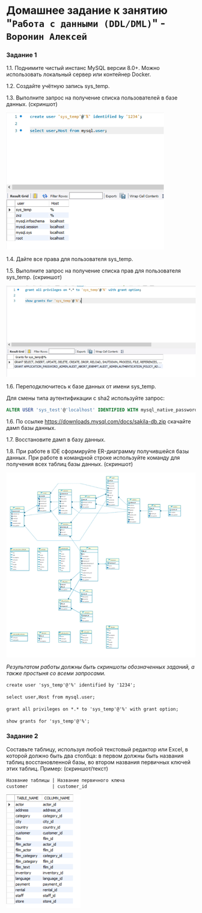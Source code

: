 # Домашнее задание к занятию "`Работа с данными (DDL/DML)`" - `Воронин Алексей`

### Задание 1
1.1. Поднимите чистый инстанс MySQL версии 8.0+. Можно использовать локальный сервер или контейнер Docker.

1.2. Создайте учётную запись sys_temp. 

1.3. Выполните запрос на получение списка пользователей в базе данных. (скриншот)

![Скриншот-1](https://github.com/ZetIxzet/sdb-12-02/blob/main/132126.png)

1.4. Дайте все права для пользователя sys_temp. 

1.5. Выполните запрос на получение списка прав для пользователя sys_temp. (скриншот)

![Скриншот-2](https://github.com/ZetIxzet/sdb-12-02/blob/main/132159.png)

1.6. Переподключитесь к базе данных от имени sys_temp.

Для смены типа аутентификации с sha2 используйте запрос: 
```sql
ALTER USER 'sys_test'@'localhost' IDENTIFIED WITH mysql_native_password BY 'password';
```
1.6. По ссылке https://downloads.mysql.com/docs/sakila-db.zip скачайте дамп базы данных.

1.7. Восстановите дамп в базу данных.

1.8. При работе в IDE сформируйте ER-диаграмму получившейся базы данных. При работе в командной строке используйте команду для получения всех таблиц базы данных. (скриншот)

![Скриншот-3](https://github.com/ZetIxzet/sdb-12-02/blob/main/132218.png)

*Результатом работы должны быть скриншоты обозначенных заданий, а также простыня со всеми запросами.*

```
create user 'sys_temp'@'%' identified by '1234';

select user,Host from mysql.user;

grant all privileges on *.* to 'sys_temp'@'%' with grant option;

show grants for 'sys_temp'@'%';

```

### Задание 2
Составьте таблицу, используя любой текстовый редактор или Excel, в которой должно быть два столбца: в первом должны быть названия таблиц восстановленной базы, во втором названия первичных ключей этих таблиц. Пример: (скриншот/текст)
```
Название таблицы | Название первичного ключа
customer         | customer_id
```
![Скриншот-4](https://github.com/ZetIxzet/sdb-12-02/blob/main/132228.png)
